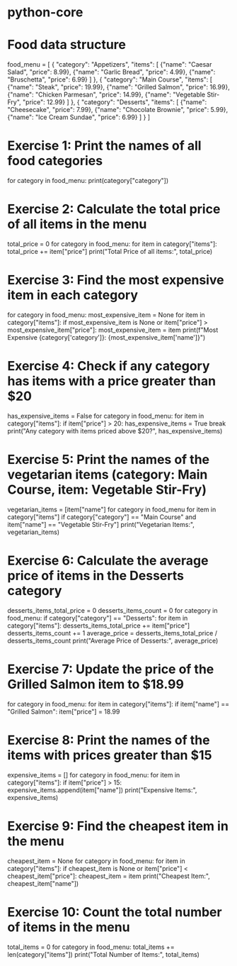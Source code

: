 # python-core
# Food data structure
food_menu = [
    {
        "category": "Appetizers",
        "items": [
            {"name": "Caesar Salad", "price": 8.99},
            {"name": "Garlic Bread", "price": 4.99},
            {"name": "Bruschetta", "price": 6.99}
        ]
    },
    {
        "category": "Main Course",
        "items": [
            {"name": "Steak", "price": 19.99},
            {"name": "Grilled Salmon", "price": 16.99},
            {"name": "Chicken Parmesan", "price": 14.99},
            {"name": "Vegetable Stir-Fry", "price": 12.99}
        ]
    },
    {
        "category": "Desserts",
        "items": [
            {"name": "Cheesecake", "price": 7.99},
            {"name": "Chocolate Brownie", "price": 5.99},
            {"name": "Ice Cream Sundae", "price": 6.99}
        ]
    }
]

# Exercise 1: Print the names of all food categories
for category in food_menu:
    print(category["category"])

# Exercise 2: Calculate the total price of all items in the menu
total_price = 0
for category in food_menu:
    for item in category["items"]:
        total_price += item["price"]
print("Total Price of all items:", total_price)

# Exercise 3: Find the most expensive item in each category
for category in food_menu:
    most_expensive_item = None
    for item in category["items"]:
        if most_expensive_item is None or item["price"] > most_expensive_item["price"]:
            most_expensive_item = item
    print(f"Most Expensive {category['category']}: {most_expensive_item['name']}")

# Exercise 4: Check if any category has items with a price greater than $20
has_expensive_items = False
for category in food_menu:
    for item in category["items"]:
        if item["price"] > 20:
            has_expensive_items = True
            break
print("Any category with items priced above $20?", has_expensive_items)

# Exercise 5: Print the names of the vegetarian items (category: Main Course, item: Vegetable Stir-Fry)
vegetarian_items = [item["name"] for category in food_menu for item in category["items"] if category["category"] == "Main Course" and item["name"] == "Vegetable Stir-Fry"]
print("Vegetarian Items:", vegetarian_items)

# Exercise 6: Calculate the average price of items in the Desserts category
desserts_items_total_price = 0
desserts_items_count = 0
for category in food_menu:
    if category["category"] == "Desserts":
        for item in category["items"]:
            desserts_items_total_price += item["price"]
            desserts_items_count += 1
average_price = desserts_items_total_price / desserts_items_count
print("Average Price of Desserts:", average_price)

# Exercise 7: Update the price of the Grilled Salmon item to $18.99
for category in food_menu:
    for item in category["items"]:
        if item["name"] == "Grilled Salmon":
            item["price"] = 18.99

# Exercise 8: Print the names of the items with prices greater than $15
expensive_items = []
for category in food_menu:
    for item in category["items"]:
        if item["price"] > 15:
            expensive_items.append(item["name"])
print("Expensive Items:", expensive_items)

# Exercise 9: Find the cheapest item in the menu
cheapest_item = None
for category in food_menu:
    for item in category["items"]:
        if cheapest_item is None or item["price"] < cheapest_item["price"]:
            cheapest_item = item
print("Cheapest Item:", cheapest_item["name"])

# Exercise 10: Count the total number of items in the menu
total_items = 0
for category in food_menu:
    total_items += len(category["items"])
print("Total Number of Items:", total_items)

